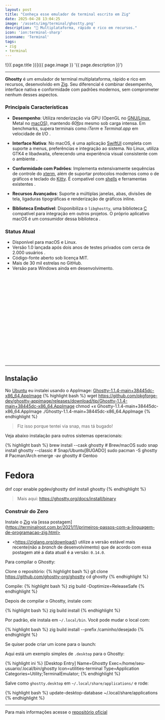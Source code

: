 ```yaml
---
layout: post
title: "Conheça esse emulador de terminal escrito em Zig"
date: 2025-04-28 13:04:25
image: '/assets/img/terminal/ghostty.png'
description: "🚀 Multiplataforma, rápido e rico em recursos."
icon: 'ion:terminal-sharp'
iconname: 'Terminal'
tags:
- zig
- terminal
---
```


![{{ page.title }}]({{ page.image }} '{{ page.description }}')

---

**Ghostty** é um emulador de terminal multiplataforma, rápido e rico em recursos, desenvolvido em [Zig](https://terminalroot.com.br/tags#zig). Seu diferencial é combinar desempenho, interface nativa e conformidade com padrões modernos, sem comprometer nenhum desses aspectos.

### Principais Características
- **Desempenho**: Utiliza renderização via GPU (OpenGL no [GNU/Linux](https://terminalroot.com.br/tags#gnulinux), Metal no [macOS](https://terminalroot.com.br/tags#macos)), mantendo *60fps* mesmo sob carga intensa. Em benchmarks, supera terminais como *iTerm* e *Terminal.app* em velocidade de I/O . 

- **Interface Nativa**: No macOS, é uma aplicação [SwiftUI](https://terminalroot.com.br/tags#swift) completa com suporte a menus, preferências e integração ao sistema. No Linux, utiliza GTK4 e libadwaita, oferecendo uma experiência visual consistente com o ambiente .

- **Conformidade com Padrões**: Implementa extensivamente sequências de controle do [xterm](https://terminalroot.com.br/tags#terminal), além de suportar protocolos modernos como o de gráficos e teclado do [Kitty](https://terminalroot.com.br/tags#terminal). É compatível com [shells](https://terminalroot.com.br/tags#shell) e ferramentas existentes .

- **Recursos Avançados**: Suporte a múltiplas janelas, abas, divisões de tela, ligaduras tipográficas e renderização de gráficos inline.

- **Biblioteca Embutível**: Disponibiliza o `libghostty`, uma biblioteca [C](https://terminalroot.com.br/c) compatível para integração em outros projetos. O próprio aplicativo macOS é um consumidor dessa biblioteca .

### Status Atual
- Disponível para macOS e Linux.
- Versão 1.0 lançada após dois anos de testes privados com cerca de 2.000 usuários .
- Código-fonte aberto sob licença MIT.
- Mais de 30 mil estrelas no GitHub.
- Versão para Windows ainda em desenvolvimento.


<!-- SQUARE - GAMES ROOT -->
<script async src="//pagead2.googlesyndication.com/pagead/js/adsbygoogle.js"></script>
<ins class="adsbygoogle"
style="display:inline-block;width:336px;height:280px"
data-ad-client="ca-pub-2838251107855362"
data-ad-slot="5351066970"></ins>
<script>
(adsbygoogle = window.adsbygoogle || []).push({});
</script>

---

## Instalação
No [Ubuntu](https://terminalroot.com.br/tags#ubuntu) eu instalei usando o AppImage: [Ghostty-1.1.4-main+38445dc-x86_64.AppImage](https://github.com/pkgforge-dev/ghostty-appimage/releases)
{% highlight bash %}
wget https://github.com/pkgforge-dev/ghostty-appimage/releases/download/tip/Ghostty-1.1.4-main+38445dc-x86_64.AppImage
chmod +x Ghostty-1.1.4-main+38445dc-x86_64.AppImage
./Ghostty-1.1.4-main+38445dc-x86_64.AppImage
{% endhighlight %}
> Fiz isso porque tentei via snap, mas tá bugado!

Veja abaixo instalação para outros sistemas operacionais:

{% highlight bash %}
brew install --cask ghostty # Brew/macOS
sudo snap install ghostty --classic # Snap/Ubuntu[BUGADO]
sudo pacman -S ghostty # Pacman/Arch
emerge -av ghostty # Gentoo

# Fedora
dnf copr enable pgdev/ghostty
dnf install ghostty
{% endhighlight %}
> Mais aqui: <https://ghostty.org/docs/install/binary>

### Construir do Zero
Instale o [Zig](https://terminalroot.com.br/tags#zig) via [essa postagem](https://terminalroot.com.br/2021/11/primeiros-passos-com-a-linguagem-de-programacao-zig.html>
+ <https://ziglang.org/download/) utilize a versão estável mais recente(não a *branch* de desenvolvimento) que de acordo com essa postagem até a data atuall é a versão: `0.14.0`.

Para compilar o Ghostty:

Clone o repositório:
{% highlight bash %}
git clone https://github.com/ghostty-org/ghostty
cd ghostty
{% endhighlight %}

Compile:
{% highlight bash %}
zig build -Doptimize=ReleaseSafe
{% endhighlight %}
   
Depois de compilar o Ghostty, instale com:

{% highlight bash %}
zig build install
{% endhighlight %}

Por padrão, ele instala em `~/.local/bin`. Você pode mudar o local com:

{% highlight bash %}
zig build install --prefix /caminho/desejado
{% endhighlight %}

Se quiser pode criar um ícone para o launch:

Aqui está um exemplo simples de `.desktop` para o Ghostty:

{% highlight ini %}
[Desktop Entry]
Name=Ghostty
Exec=/home/seu-usuario/.local/bin/ghostty
Icon=utilities-terminal
Type=Application
Categories=Utility;TerminalEmulator;
{% endhighlight %}

Salve como `ghostty.desktop` em `~/.local/share/applications/` e rode:

{% highlight bash %}
update-desktop-database ~/.local/share/applications
{% endhighlight %}

---

Para mais informações acesse o [repositório oficial](https://github.com/ghostty-org/ghostty)


